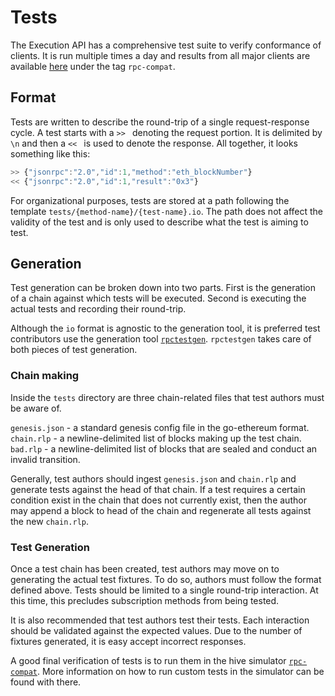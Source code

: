 # Tests

The Execution API has a comprehensive test suite to verify conformance of
clients. It is run multiple times a day and results from all major clients are
available [here][hivetests2] under the tag `rpc-compat`.

## Format

Tests are written to describe the round-trip of a single request-response
cycle. A test starts with a `>> ` denoting the request portion. It is delimited
by `\n` and then a `<< ` is used to denote the response. All together, it looks
something like this:

```javascript
>> {"jsonrpc":"2.0","id":1,"method":"eth_blockNumber"}
<< {"jsonrpc":"2.0","id":1,"result":"0x3"}
```

For organizational purposes, tests are stored at a path following the template
`tests/{method-name}/{test-name}.io`. The path does not affect the validity of
the test and is only used to describe what the test is aiming to test.

## Generation

Test generation can be broken down into two parts. First is the generation of a
chain against which tests will be executed. Second is executing the actual
tests and recording their round-trip.

Although the `io` format is agnostic to the generation tool, it is preferred
test contributors use the generation tool [`rpctestgen`][rpctestgen].
`rpctestgen` takes care of both pieces of test generation.

### Chain making

Inside the `tests` directory are three chain-related files that test authors
must be aware of.


`genesis.json` - a standard genesis config file in the go-ethereum format.
`chain.rlp`    - a newline-delimited list of blocks making up the test chain.
`bad.rlp`      - a newline-delimited list of blocks that are sealed and
                 conduct an invalid transition. 

Generally, test authors should ingest `genesis.json` and `chain.rlp` and
generate tests against the head of that chain. If a test requires a certain
condition exist in the chain that does not currently exist, then the author may
append a block to head of the chain and regenerate all tests against the new
`chain.rlp`.

### Test Generation

Once a test chain has been created, test authors may move on to generating the
actual test fixtures. To do so, authors must follow the format defined above.
Tests should be limited to a single round-trip interaction. At this time, this
precludes subscription methods from being tested.

It is also recommended that test authors test their tests. Each interaction
should be validated against the expected values. Due to the number of fixtures
generated, it is easy accept incorrect responses.

A good final verification of tests is to run them in the hive simulator
[`rpc-compat`][rpc-compat]. More information on how to run custom tests in the
simulator can be found with there.

[hive]: https://github.com/ethereum/hive
[hivetests2]: https://hivetests2.ethdevops.io
[rpc-compat]: https://github.com/ethereum/hive/tree/master/simulators/ethereum/rpc-compat
[rpctestgen]: https://github.com/lightclient/rpctestgen
